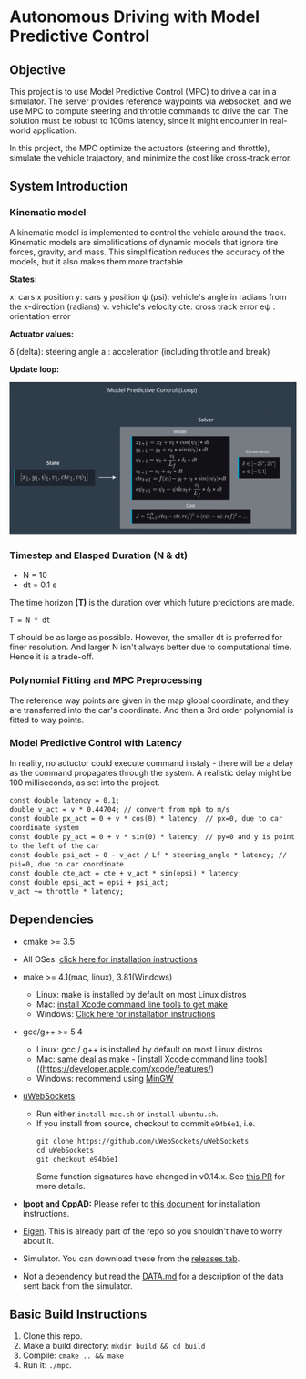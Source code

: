 ﻿# Autonomous Driving with Model Predictive Control


## Objective

This project is to use Model Predictive Control (MPC) to drive a car in a simulator. The server provides reference waypoints via websocket, and we use MPC to compute steering and throttle commands to drive the car. The solution must be robust to 100ms latency, since it might encounter in real-world application.

In this project, the MPC optimize the actuators (steering and throttle), simulate the vehicle trajactory, and minimize the cost like cross-track error.

## System Introduction
### Kinematic model
A kinematic model is implemented to control the vehicle around the track. Kinematic models are simplifications of dynamic models that ignore tire forces, gravity, and mass. This simplification reduces the accuracy of the models, but it also makes them more tractable.

**States:**

x: cars x position
y: cars y position
ψ (psi): vehicle's angle in radians from the x-direction (radians)
ν: vehicle's velocity
cte: cross track error
eψ : orientation error

**Actuator values:**

δ (delta): steering angle
a : acceleration (including throttle and break)

**Update loop:**

![MPC loop][img1]

### Timestep and Elasped Duration (N & dt)

 - N = 10 
 - dt = 0.1 s

The time horizon **(T)** is the duration over which future predictions are made.
```
T = N * dt
```
T should be as large as possible. However, the smaller dt is preferred for finer resolution. And larger N isn't always better due to computational time. Hence it is a trade-off.

### Polynomial Fitting and MPC Preprocessing

The reference way points are given in the map global coordinate, and they are transferred into the car's coordinate. And then a 3rd order polynomial is fitted to way points.

### Model Predictive Control with Latency

In reality, no actuctor could execute command instaly - there will be a delay as the command propagates through the system. A realistic delay might be 100 milliseconds, as set into the project.

```
const double latency = 0.1;
double v_act = v * 0.44704; // convert from mph to m/s
const double px_act = 0 + v * cos(0) * latency; // px=0, due to car coordinate system
const double py_act = 0 + v * sin(0) * latency; // py=0 and y is point to the left of the car
const double psi_act = 0 - v_act / Lf * steering_angle * latency; // psi=0, due to car coordinate
const double cte_act = cte + v_act * sin(epsi) * latency;
const double epsi_act = epsi + psi_act;
v_act += throttle * latency;
```

## Dependencies

* cmake >= 3.5
 * All OSes: [click here for installation instructions](https://cmake.org/install/)
* make >= 4.1(mac, linux), 3.81(Windows)
  * Linux: make is installed by default on most Linux distros
  * Mac: [install Xcode command line tools to get make](https://developer.apple.com/xcode/features/)
  * Windows: [Click here for installation instructions](http://gnuwin32.sourceforge.net/packages/make.htm)
* gcc/g++ >= 5.4
  * Linux: gcc / g++ is installed by default on most Linux distros
  * Mac: same deal as make - [install Xcode command line tools]((https://developer.apple.com/xcode/features/)
  * Windows: recommend using [MinGW](http://www.mingw.org/)
* [uWebSockets](https://github.com/uWebSockets/uWebSockets)
  * Run either `install-mac.sh` or `install-ubuntu.sh`.
  * If you install from source, checkout to commit `e94b6e1`, i.e.
    ```
    git clone https://github.com/uWebSockets/uWebSockets
    cd uWebSockets
    git checkout e94b6e1
    ```
    Some function signatures have changed in v0.14.x. See [this PR](https://github.com/udacity/CarND-MPC-Project/pull/3) for more details.

* **Ipopt and CppAD:** Please refer to [this document](https://github.com/udacity/CarND-MPC-Project/blob/master/install_Ipopt_CppAD.md) for installation instructions.
* [Eigen](http://eigen.tuxfamily.org/index.php?title=Main_Page). This is already part of the repo so you shouldn't have to worry about it.
* Simulator. You can download these from the [releases tab](https://github.com/udacity/self-driving-car-sim/releases).
* Not a dependency but read the [DATA.md](./DATA.md) for a description of the data sent back from the simulator.


## Basic Build Instructions

1. Clone this repo.
2. Make a build directory: `mkdir build && cd build`
3. Compile: `cmake .. && make`
4. Run it: `./mpc`.

[//]: # (Image References)
[img1]: ./extra/MPC_loop.PNG